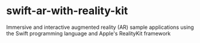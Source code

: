 # swift-ar-with-reality-kit
Immersive and interactive augmented reality (AR) sample applications using the Swift programming language and Apple's RealityKit framework
